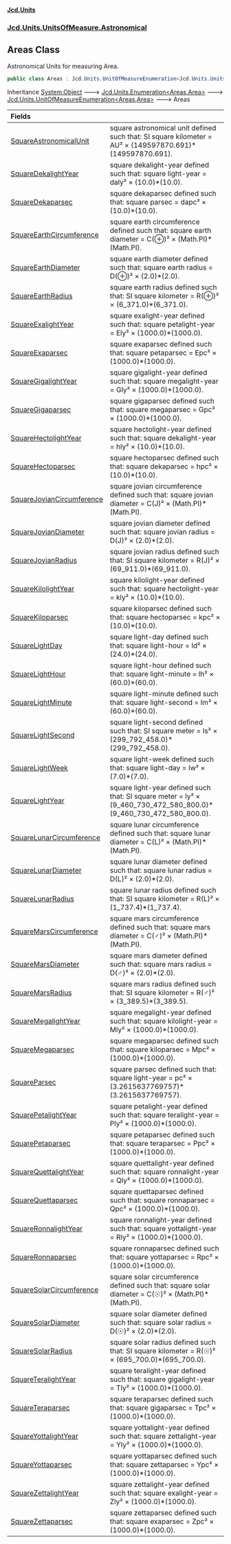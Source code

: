 #### [Jcd.Units](index 'index')
### [Jcd.Units.UnitsOfMeasure.Astronomical](Jcd.Units.UnitsOfMeasure.Astronomical 'Jcd.Units.UnitsOfMeasure.Astronomical')

## Areas Class

Astronomical Units for measuring Area.

```csharp
public class Areas : Jcd.Units.UnitOfMeasureEnumeration<Jcd.Units.UnitsOfMeasure.Astronomical.Areas, Jcd.Units.UnitTypes.Area>
```

Inheritance [System.Object](https://docs.microsoft.com/en-us/dotnet/api/System.Object 'System.Object') &#129106; [Jcd.Units.Enumeration&lt;](Enumeration_TEnumeration,T_ 'Jcd.Units.Enumeration<TEnumeration,T>')[Areas](Areas 'Jcd.Units.UnitsOfMeasure.Astronomical.Areas')[,](Enumeration_TEnumeration,T_ 'Jcd.Units.Enumeration<TEnumeration,T>')[Area](Area 'Jcd.Units.UnitTypes.Area')[&gt;](Enumeration_TEnumeration,T_ 'Jcd.Units.Enumeration<TEnumeration,T>') &#129106; [Jcd.Units.UnitOfMeasureEnumeration&lt;](UnitOfMeasureEnumeration_TEnumeration,T_ 'Jcd.Units.UnitOfMeasureEnumeration<TEnumeration,T>')[Areas](Areas 'Jcd.Units.UnitsOfMeasure.Astronomical.Areas')[,](UnitOfMeasureEnumeration_TEnumeration,T_ 'Jcd.Units.UnitOfMeasureEnumeration<TEnumeration,T>')[Area](Area 'Jcd.Units.UnitTypes.Area')[&gt;](UnitOfMeasureEnumeration_TEnumeration,T_ 'Jcd.Units.UnitOfMeasureEnumeration<TEnumeration,T>') &#129106; Areas

| Fields | |
| :--- | :--- |
| [SquareAstronomicalUnit](Areas.SquareAstronomicalUnit 'Jcd.Units.UnitsOfMeasure.Astronomical.Areas.SquareAstronomicalUnit') | square astronomical unit defined such that: SI square kilometer = AU² × (149597870.691)*(149597870.691). |
| [SquareDekalightYear](Areas.SquareDekalightYear 'Jcd.Units.UnitsOfMeasure.Astronomical.Areas.SquareDekalightYear') | square dekalight-year defined such that: square light-year = daly² × (10.0)*(10.0). |
| [SquareDekaparsec](Areas.SquareDekaparsec 'Jcd.Units.UnitsOfMeasure.Astronomical.Areas.SquareDekaparsec') | square dekaparsec defined such that: square parsec = dapc² × (10.0)*(10.0). |
| [SquareEarthCircumference](Areas.SquareEarthCircumference 'Jcd.Units.UnitsOfMeasure.Astronomical.Areas.SquareEarthCircumference') | square earth circumference defined such that: square earth diameter = C(⊕)² × (Math.PI)*(Math.PI). |
| [SquareEarthDiameter](Areas.SquareEarthDiameter 'Jcd.Units.UnitsOfMeasure.Astronomical.Areas.SquareEarthDiameter') | square earth diameter defined such that: square earth radius = D(⊕)² × (2.0)*(2.0). |
| [SquareEarthRadius](Areas.SquareEarthRadius 'Jcd.Units.UnitsOfMeasure.Astronomical.Areas.SquareEarthRadius') | square earth radius defined such that: SI square kilometer = R(⊕)² × (6_371.0)*(6_371.0). |
| [SquareExalightYear](Areas.SquareExalightYear 'Jcd.Units.UnitsOfMeasure.Astronomical.Areas.SquareExalightYear') | square exalight-year defined such that: square petalight-year = Ely² × (1000.0)*(1000.0). |
| [SquareExaparsec](Areas.SquareExaparsec 'Jcd.Units.UnitsOfMeasure.Astronomical.Areas.SquareExaparsec') | square exaparsec defined such that: square petaparsec = Epc² × (1000.0)*(1000.0). |
| [SquareGigalightYear](Areas.SquareGigalightYear 'Jcd.Units.UnitsOfMeasure.Astronomical.Areas.SquareGigalightYear') | square gigalight-year defined such that: square megalight-year = Gly² × (1000.0)*(1000.0). |
| [SquareGigaparsec](Areas.SquareGigaparsec 'Jcd.Units.UnitsOfMeasure.Astronomical.Areas.SquareGigaparsec') | square gigaparsec defined such that: square megaparsec = Gpc² × (1000.0)*(1000.0). |
| [SquareHectolightYear](Areas.SquareHectolightYear 'Jcd.Units.UnitsOfMeasure.Astronomical.Areas.SquareHectolightYear') | square hectolight-year defined such that: square dekalight-year = hly² × (10.0)*(10.0). |
| [SquareHectoparsec](Areas.SquareHectoparsec 'Jcd.Units.UnitsOfMeasure.Astronomical.Areas.SquareHectoparsec') | square hectoparsec defined such that: square dekaparsec = hpc² × (10.0)*(10.0). |
| [SquareJovianCircumference](Areas.SquareJovianCircumference 'Jcd.Units.UnitsOfMeasure.Astronomical.Areas.SquareJovianCircumference') | square jovian circumference defined such that: square jovian diameter = C(J)² × (Math.PI)*(Math.PI). |
| [SquareJovianDiameter](Areas.SquareJovianDiameter 'Jcd.Units.UnitsOfMeasure.Astronomical.Areas.SquareJovianDiameter') | square jovian diameter defined such that: square jovian radius = D(J)² × (2.0)*(2.0). |
| [SquareJovianRadius](Areas.SquareJovianRadius 'Jcd.Units.UnitsOfMeasure.Astronomical.Areas.SquareJovianRadius') | square jovian radius defined such that: SI square kilometer = R(J)² × (69_911.0)*(69_911.0). |
| [SquareKilolightYear](Areas.SquareKilolightYear 'Jcd.Units.UnitsOfMeasure.Astronomical.Areas.SquareKilolightYear') | square kilolight-year defined such that: square hectolight-year = kly² × (10.0)*(10.0). |
| [SquareKiloparsec](Areas.SquareKiloparsec 'Jcd.Units.UnitsOfMeasure.Astronomical.Areas.SquareKiloparsec') | square kiloparsec defined such that: square hectoparsec = kpc² × (10.0)*(10.0). |
| [SquareLightDay](Areas.SquareLightDay 'Jcd.Units.UnitsOfMeasure.Astronomical.Areas.SquareLightDay') | square light-day defined such that: square light-hour = ld² × (24.0)*(24.0). |
| [SquareLightHour](Areas.SquareLightHour 'Jcd.Units.UnitsOfMeasure.Astronomical.Areas.SquareLightHour') | square light-hour defined such that: square light-minute = lh² × (60.0)*(60.0). |
| [SquareLightMinute](Areas.SquareLightMinute 'Jcd.Units.UnitsOfMeasure.Astronomical.Areas.SquareLightMinute') | square light-minute defined such that: square light-second = lm² × (60.0)*(60.0). |
| [SquareLightSecond](Areas.SquareLightSecond 'Jcd.Units.UnitsOfMeasure.Astronomical.Areas.SquareLightSecond') | square light-second defined such that: SI square meter = ls² × (299_792_458.0)*(299_792_458.0). |
| [SquareLightWeek](Areas.SquareLightWeek 'Jcd.Units.UnitsOfMeasure.Astronomical.Areas.SquareLightWeek') | square light-week defined such that: square light-day = lw² × (7.0)*(7.0). |
| [SquareLightYear](Areas.SquareLightYear 'Jcd.Units.UnitsOfMeasure.Astronomical.Areas.SquareLightYear') | square light-year defined such that: SI square meter = ly² × (9_460_730_472_580_800.0)*(9_460_730_472_580_800.0). |
| [SquareLunarCircumference](Areas.SquareLunarCircumference 'Jcd.Units.UnitsOfMeasure.Astronomical.Areas.SquareLunarCircumference') | square lunar circumference defined such that: square lunar diameter = C(L)² × (Math.PI)*(Math.PI). |
| [SquareLunarDiameter](Areas.SquareLunarDiameter 'Jcd.Units.UnitsOfMeasure.Astronomical.Areas.SquareLunarDiameter') | square lunar diameter defined such that: square lunar radius = D(L)² × (2.0)*(2.0). |
| [SquareLunarRadius](Areas.SquareLunarRadius 'Jcd.Units.UnitsOfMeasure.Astronomical.Areas.SquareLunarRadius') | square lunar radius defined such that: SI square kilometer = R(L)² × (1_737.4)*(1_737.4). |
| [SquareMarsCircumference](Areas.SquareMarsCircumference 'Jcd.Units.UnitsOfMeasure.Astronomical.Areas.SquareMarsCircumference') | square mars circumference defined such that: square mars diameter = C(♂)² × (Math.PI)*(Math.PI). |
| [SquareMarsDiameter](Areas.SquareMarsDiameter 'Jcd.Units.UnitsOfMeasure.Astronomical.Areas.SquareMarsDiameter') | square mars diameter defined such that: square mars radius = D(♂)² × (2.0)*(2.0). |
| [SquareMarsRadius](Areas.SquareMarsRadius 'Jcd.Units.UnitsOfMeasure.Astronomical.Areas.SquareMarsRadius') | square mars radius defined such that: SI square kilometer = R(♂)² × (3_389.5)*(3_389.5). |
| [SquareMegalightYear](Areas.SquareMegalightYear 'Jcd.Units.UnitsOfMeasure.Astronomical.Areas.SquareMegalightYear') | square megalight-year defined such that: square kilolight-year = Mly² × (1000.0)*(1000.0). |
| [SquareMegaparsec](Areas.SquareMegaparsec 'Jcd.Units.UnitsOfMeasure.Astronomical.Areas.SquareMegaparsec') | square megaparsec defined such that: square kiloparsec = Mpc² × (1000.0)*(1000.0). |
| [SquareParsec](Areas.SquareParsec 'Jcd.Units.UnitsOfMeasure.Astronomical.Areas.SquareParsec') | square parsec defined such that: square light-year = pc² × (3.2615637769757)*(3.2615637769757). |
| [SquarePetalightYear](Areas.SquarePetalightYear 'Jcd.Units.UnitsOfMeasure.Astronomical.Areas.SquarePetalightYear') | square petalight-year defined such that: square teralight-year = Ply² × (1000.0)*(1000.0). |
| [SquarePetaparsec](Areas.SquarePetaparsec 'Jcd.Units.UnitsOfMeasure.Astronomical.Areas.SquarePetaparsec') | square petaparsec defined such that: square teraparsec = Ppc² × (1000.0)*(1000.0). |
| [SquareQuettalightYear](Areas.SquareQuettalightYear 'Jcd.Units.UnitsOfMeasure.Astronomical.Areas.SquareQuettalightYear') | square quettalight-year defined such that: square ronnalight-year = Qly² × (1000.0)*(1000.0). |
| [SquareQuettaparsec](Areas.SquareQuettaparsec 'Jcd.Units.UnitsOfMeasure.Astronomical.Areas.SquareQuettaparsec') | square quettaparsec defined such that: square ronnaparsec = Qpc² × (1000.0)*(1000.0). |
| [SquareRonnalightYear](Areas.SquareRonnalightYear 'Jcd.Units.UnitsOfMeasure.Astronomical.Areas.SquareRonnalightYear') | square ronnalight-year defined such that: square yottalight-year = Rly² × (1000.0)*(1000.0). |
| [SquareRonnaparsec](Areas.SquareRonnaparsec 'Jcd.Units.UnitsOfMeasure.Astronomical.Areas.SquareRonnaparsec') | square ronnaparsec defined such that: square yottaparsec = Rpc² × (1000.0)*(1000.0). |
| [SquareSolarCircumference](Areas.SquareSolarCircumference 'Jcd.Units.UnitsOfMeasure.Astronomical.Areas.SquareSolarCircumference') | square solar circumference defined such that: square solar diameter = C(☉)² × (Math.PI)*(Math.PI). |
| [SquareSolarDiameter](Areas.SquareSolarDiameter 'Jcd.Units.UnitsOfMeasure.Astronomical.Areas.SquareSolarDiameter') | square solar diameter defined such that: square solar radius = D(☉)² × (2.0)*(2.0). |
| [SquareSolarRadius](Areas.SquareSolarRadius 'Jcd.Units.UnitsOfMeasure.Astronomical.Areas.SquareSolarRadius') | square solar radius defined such that: SI square kilometer = R(☉)² × (695_700.0)*(695_700.0). |
| [SquareTeralightYear](Areas.SquareTeralightYear 'Jcd.Units.UnitsOfMeasure.Astronomical.Areas.SquareTeralightYear') | square teralight-year defined such that: square gigalight-year = Tly² × (1000.0)*(1000.0). |
| [SquareTeraparsec](Areas.SquareTeraparsec 'Jcd.Units.UnitsOfMeasure.Astronomical.Areas.SquareTeraparsec') | square teraparsec defined such that: square gigaparsec = Tpc² × (1000.0)*(1000.0). |
| [SquareYottalightYear](Areas.SquareYottalightYear 'Jcd.Units.UnitsOfMeasure.Astronomical.Areas.SquareYottalightYear') | square yottalight-year defined such that: square zettalight-year = Yly² × (1000.0)*(1000.0). |
| [SquareYottaparsec](Areas.SquareYottaparsec 'Jcd.Units.UnitsOfMeasure.Astronomical.Areas.SquareYottaparsec') | square yottaparsec defined such that: square zettaparsec = Ypc² × (1000.0)*(1000.0). |
| [SquareZettalightYear](Areas.SquareZettalightYear 'Jcd.Units.UnitsOfMeasure.Astronomical.Areas.SquareZettalightYear') | square zettalight-year defined such that: square exalight-year = Zly² × (1000.0)*(1000.0). |
| [SquareZettaparsec](Areas.SquareZettaparsec 'Jcd.Units.UnitsOfMeasure.Astronomical.Areas.SquareZettaparsec') | square zettaparsec defined such that: square exaparsec = Zpc² × (1000.0)*(1000.0). |

